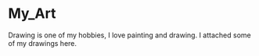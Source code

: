 # My_Art
Drawing is one of my hobbies, I love painting and drawing. I attached some of my drawings here.
